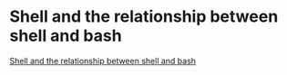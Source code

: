 # Shell and the relationship between shell and bash
[Shell and the relationship between shell and bash](https://aiwithcloud.com/2022/09/16/shell_and_the_relationship_between_shell_and_bash/)